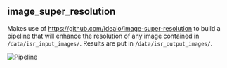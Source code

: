 ## image_super_resolution
Makes use of https://github.com/idealo/image-super-resolution to 
build a pipeline that will enhance the resolution of any image contained
in `/data/isr_input_images/`. Results are put in `/data/isr_output_images/`.

![Pipeline](https://pviz.orchest.io/?pipeline=https://github.com/fruttasecca/orchest_pipelines_examples/blob/main/image-super-resolution/super_resolution_multiple.orchest)
